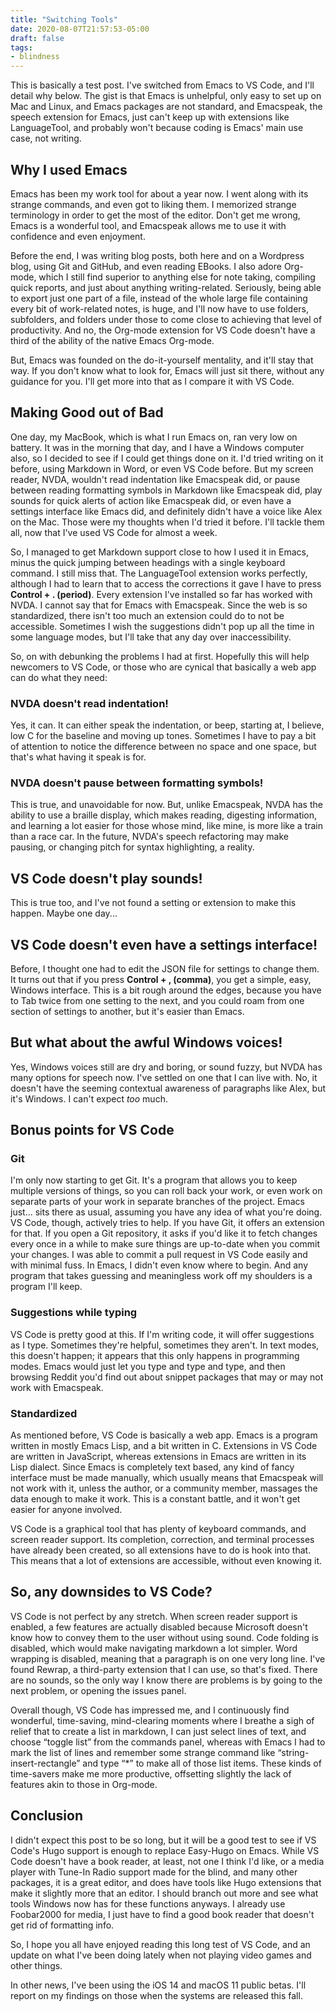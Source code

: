 ```yaml
---
title: "Switching Tools"
date: 2020-08-07T21:57:53-05:00
draft: false
tags:
- blindness
---
```


This is basically a test post. I've switched from Emacs to VS Code, and I'll
detail why below. The gist is that Emacs is unhelpful, only easy to set up on Mac
and Linux, and Emacs packages are not standard, and Emacspeak, the speech
extension for Emacs, just can't keep up with extensions like LanguageTool, and
probably won't because coding is Emacs' main use case, not writing.

## Why I used Emacs

Emacs has been my work tool for about a year now. I went along with its strange
commands, and even got to liking them. I memorized strange terminology in order
to get the most of the editor. Don't get me wrong, Emacs is a wonderful tool,
and Emacspeak allows me to use it with confidence and even enjoyment.

Before the end, I was writing blog posts, both here and on a Wordpress blog,
using Git and GitHub, and even reading EBooks. I also adore Org-mode, which I
still find superior to anything else for note taking, compiling quick reports,
and just about anything writing-related. Seriously, being able to export just
one part of a file, instead of the whole large file containing every bit of
work-related notes, is huge, and I'll now have to use folders, subfolders,
and folders under those to come close to achieving that level of
productivity. And no, the Org-mode extension for VS Code doesn't have a third of
the ability of the native Emacs Org-mode.

But, Emacs was founded on the do-it-yourself mentality, and it'll stay that way.
If you don't know what to look for, Emacs will just sit there, without any
guidance for you. I'll get more into that as I compare it with VS Code.

## Making Good out of Bad

One day, my MacBook, which is what I run Emacs on, ran very low on battery. It
was in the morning that day, and I have a Windows computer also, so I decided to
see if I could get things done on it. I'd tried writing on it before, using
Markdown in Word, or even VS Code before. But my screen reader, NVDA, wouldn't
read indentation like Emacspeak did, or pause between reading formatting symbols in Markdown like
Emacspeak did, play sounds for quick alerts of action like Emacspeak did, or
even have a settings interface like Emacs did, and definitely didn't have a
voice like Alex on the Mac. Those were my thoughts when I'd tried it before.
I'll tackle them all, now that I've used VS Code for almost a week.

So, I managed to get Markdown support close to how I used it in Emacs, minus the
quick jumping between headings with a single keyboard command. I still miss
that. The LanguageTool extension works perfectly, although I had to learn that
to access the corrections it gave I have to press **Control + . (period)**.
Every extension I've installed so far has worked with NVDA. I cannot say that
for Emacs with Emacspeak. Since the web is so standardized, there isn't too much
an extension could do to not be accessible. Sometimes I wish the suggestions
didn't pop up all the time in some language modes, but I'll take that any day
over inaccessibility.

So, on with debunking the problems I had at first. Hopefully this will help
newcomers to VS Code, or those who are cynical that basically a web app can do
what they need:

### NVDA doesn't read indentation!

Yes, it can. It can either speak the indentation, or beep, starting at, I
believe, low C for the baseline and moving up tones. Sometimes I have to pay a
bit of attention to notice the difference between no space and one space, but
that's what having it speak is for.

### NVDA doesn't pause between formatting symbols!

This is true, and unavoidable for now. But, unlike Emacspeak, NVDA has the
ability to use a braille display, which makes reading, digesting information,
and learning a lot easier for those whose mind, like mine, is more like a train
than a race car. In the future, NVDA's speech refactoring may make pausing, or
changing pitch for syntax highlighting, a reality.

## VS Code doesn't play sounds!

This is true too, and I've not found a setting or extension to make this happen.
Maybe one day...

## VS Code doesn't even have a settings interface!

Before, I thought one had to edit the JSON file for settings to change them. It
turns out that if you press **Control + , (comma)**, you get a simple, easy,
Windows interface. This is a bit rough around the edges, because you have to Tab
twice from one setting to the next, and you could roam from one section of
settings to another, but it's easier than Emacs.

## But what about the awful Windows voices!

Yes, Windows voices still are dry and boring, or sound fuzzy, but NVDA has many
options for speech now. I've settled on one that I can live with. No, it doesn't
have the seeming contextual awareness of paragraphs like Alex, but it's Windows.
I can't expect *too* much.

## Bonus points for VS Code

### Git

I'm only now starting to get Git. It's a program that allows you to keep
multiple versions of things, so you can roll back your work, or even work on
separate parts of your work in separate branches of the project. Emacs just...
sits there as usual, assuming you have any idea of what you're doing. VS Code,
though, actively tries to help. If you have Git, it offers an extension for
that. If you open a Git repository, it asks if you'd like it to fetch changes
every once in a while to make sure things are up-to-date when you commit your
changes. I was able to commit a pull request in VS Code easily and with minimal
fuss. In Emacs, I didn't even know where to begin. And any program that takes
guessing and meaningless work off my shoulders is a program I'll keep.

### Suggestions while typing

VS Code is pretty good at this. If I'm writing code, it will offer suggestions
as I type. Sometimes they're helpful, sometimes they aren't. In text modes, this
doesn't happen; it appears that this only happens in programming modes. Emacs
would just let you type and type and type, and then browsing Reddit you'd find
out about snippet packages that may or may not work with Emacspeak.

### Standardized

As mentioned before, VS Code is basically a web app. Emacs is a program written
in mostly Emacs Lisp, and a bit written in C. Extensions in VS Code are written
in JavaScript, whereas extensions in Emacs are written in its Lisp dialect.
Since Emacs is completely text based, any kind of fancy interface must be made
manually, which usually means that Emacspeak will not work with it, unless the
author, or a community member, massages the data enough to make it work. This is
a constant battle, and it won't get easier for anyone involved.

VS Code is a graphical tool that has plenty of keyboard commands, and screen
reader support. Its completion, correction, and terminal processes have already
been created, so all extensions have to do is hook into that. This means that a
lot of extensions are accessible, without even knowing it.

## So, any downsides to VS Code?

VS Code is not perfect by any stretch. When screen reader support is enabled, a
few features are actually disabled because Microsoft doesn't know how to convey
them to the user without using sound. Code folding is disabled, which would make
navigating markdown a lot simpler. Word wrapping is disabled, meaning that a
paragraph is on one very long line. I've found Rewrap, a third-party extension
that I can use, so that's fixed. There are no sounds, so the only way I know
there are problems is by going to the next problem, or opening the issues panel.

Overall though, VS Code has impressed me, and I continuously find wonderful,
time-saving, mind-clearing moments where I breathe a sigh of relief that to
create a list in markdown, I can just select lines of text, and choose “toggle
list” from the commands panel, whereas with Emacs I had to mark the list of
lines and remember some strange command like “string-insert-rectangle” and type
“\*” to make all of those list items. These kinds of time-savers make me more
productive, offsetting slightly the lack of features akin to those in Org-mode.

## Conclusion

I didn't expect this post to be so long, but it will be a good test to see if VS
Code's Hugo support is enough to replace Easy-Hugo on Emacs. While VS Code
doesn't have a book reader, at least, not one I think I'd like, or a media
player with Tune-In Radio support made for the blind, and many other packages,
it is a great editor, and does have tools like Hugo extensions that make it
slightly more that an editor. I should branch out more and see what tools
Windows now has for these functions anyways. I already use Foobar2000 for media,
I just have to find a good book reader that doesn't get rid of formatting info.

So, I hope you all have enjoyed reading this long test of VS Code, and an update
on what I've been doing lately when not playing video games and other things.

In other news, I've been using the iOS 14 and macOS 11 public betas. I'll report
on my findings on those when the systems are released this fall.
